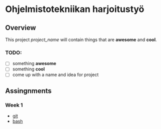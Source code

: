 # Ohjelmistotekniikan harjoitustyö
## Overview
This project *project_name* will contain things that are **awesome** and **cool**. 
### TODO:
- [ ] something **awesome** 
- [ ] something **cool**
- [ ] come up with a name and idea for project

## Assingnments
### Week 1
* [git](https://github.com/justuskeinanen/ot-harjoitustyo/blob/master/laskarit/viikko1/gitlog.txt)
* [bash](https://github.com/justuskeinanen/ot-harjoitustyo/blob/master/laskarit/viikko1/komentorivi.txt)

